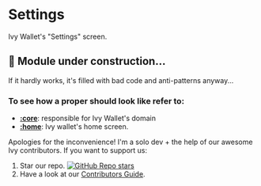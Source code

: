 # Settings

Ivy Wallet's "Settings" screen.

## 🚧 Module under construction...

If it hardly works, it's filled with bad code and anti-patterns anyway...

### To see how a proper should look like refer to:

- **[:core](../core)**: responsible for Ivy Wallet's domain
- **[:home](../home/)**: Ivy wallet's home screen.

Apologies for the inconvenience! I'm a solo dev + the help of our awesome Ivy contributors. If you
want to support us:

1. Star our repo.
   [![GitHub Repo stars](https://img.shields.io/github/stars/Ivy-Apps/ivy-wallet?style=social)](https://github.com/Ivy-Apps/ivy-wallet/stargazers)
2. Have a look at our [Contributors Guide](../CONTRIBUTING.md).